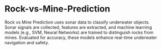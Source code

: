 # Rock-vs-Mine-Prediction
Rock vs Mine Prediction uses sonar data to classify underwater objects. Sonar signals are collected, features are extracted, and machine learning models (e.g., SVM, Neural Networks) are trained to distinguish rocks from mines. Evaluated for accuracy, these models enhance real-time underwater navigation and safety.
